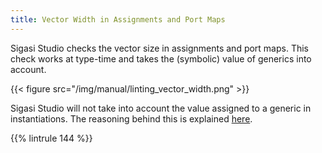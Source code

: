 ```yaml
---
title: Vector Width in Assignments and Port Maps
---
```


Sigasi Studio checks the vector size in assignments and port maps. This check works at type-time and takes the (symbolic) value of generics into account.

{{< figure src="/img/manual/linting_vector_width.png" >}}

Sigasi Studio will not take into account the value assigned to a generic in instantiations. The reasoning behind this is explained [here](/tech/generic-port-width).

{{% lintrule 144 %}}

